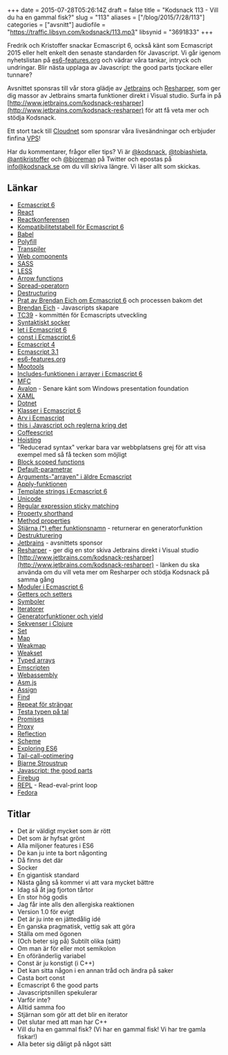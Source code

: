 +++
date = 2015-07-28T05:26:14Z
draft = false
title = "Kodsnack 113 - Vill du ha en gammal fisk?"
slug = "113"
aliases = ["/blog/2015/7/28/113"]
categories = ["avsnitt"]
audiofile = "https://traffic.libsyn.com/kodsnack/113.mp3"
libsynid = "3691833"
+++

Fredrik och Kristoffer snackar Ecmascript 6, också känt som Ecmascript 2015 eller helt enkelt den senaste standarden för Javascript. Vi går igenom nyhetslistan på [es6-features.org](http://es6-features.org) och vädrar våra tankar, intryck och undringar. Blir nästa upplaga av Javascript: the good parts tjockare eller tunnare?

Avsnittet sponsras till vår stora glädje av [Jetbrains](http://www.jetbrains.com) och [Resharper](http://www.jetbrains.com/kodsnack-resharper), som ger dig massor av Jetbrains smarta funktioner direkt i Visual studio. Surfa in på [http://www.jetbrains.com/kodsnack-resharper](http://www.jetbrains.com/kodsnack-resharper) för att få veta mer och stödja Kodsnack.

Ett stort tack till [Cloudnet](http://www.cloudnet.se) som sponsrar våra livesändningar och erbjuder finfina  [VPS](http://en.wikipedia.org/wiki/Virtual_private_server)!

Har du kommentarer, frågor eller tips? Vi är [@kodsnack](https://www.twitter.com/kodsnack), [@tobiashieta](https://www.twitter.com/tobiashieta), [@antikristoffer](https://www.twitter.com/antikristoffer) och [@bjoreman](https://www.twitter.com/bjoreman) på Twitter och epostas på [info@kodsnack.se](mailto:info@kodsnack.se) om du vill skriva längre. Vi läser allt som skickas.

## Länkar ##
* [Ecmascript 6](http://www.ecma-international.org/ecma-262/6.0/index.html)
* [React](http://facebook.github.io/react/)
* [Reactkonferensen](https://www.react-europe.org/2015.html)
* [Kompatibilitetstabell för Ecmascript 6](http://kangax.github.io/compat-table/es6/)
* [Babel](http://babeljs.io/)
* [Polyfill](https://en.wikipedia.org/wiki/Polyfill)
* [Transpiler](https://en.wikipedia.org/wiki/Source-to-source_compiler)
* [Web components](https://en.wikipedia.org/wiki/Web_Components)
* [SASS](http://sass-lang.com/)
* [LESS](http://lesscss.org/)
* [Arrow functions](https://developer.mozilla.org/en-US/docs/Web/JavaScript/Reference/Functions/Arrow_functions)
* [Spread-operatorn](https://developer.mozilla.org/en-US/docs/Web/JavaScript/Reference/Operators/Spread_operator)
* [Destructuring](https://developer.mozilla.org/en-US/docs/Web/JavaScript/Reference/Operators/Destructuring_assignment)
* [Prat av Brendan Eich om Ecmascript 6](https://www.youtube.com/watch?v=6AytbSdWBKg) och processen bakom det
* [Brendan Eich](https://en.wikipedia.org/wiki/Brendan_Eich) - Javascripts skapare
* [TC39](http://www.ecma-international.org/memento/TC39.htm) - kommittén för Ecmascripts utveckling
* [Syntaktiskt socker](https://en.wikipedia.org/wiki/Syntactic_sugar)
* [let i Ecmascript 6](https://developer.mozilla.org/en-US/docs/Web/JavaScript/Reference/Statements/let)
* [const i Ecmascript 6](https://developer.mozilla.org/en-US/docs/Web/JavaScript/Reference/Statements/const)
* [Ecmascript 4](http://www.ecmascript.org/es4/spec/overview.pdf)
* [Ecmascript 3.1](http://jaoo.dk/dl/jaoo-aarhus-2008/slides/PratapLakshman_ECMAScript31.pdf)
* [es6-features.org](http://es6-features.org)
* [Mootools](http://mootools.net/)
* [Includes-funktionen i arrayer i Ecmascript 6](https://developer.mozilla.org/en-US/docs/Web/JavaScript/Reference/Global_Objects/Array)
* [MFC](https://en.wikipedia.org/wiki/Microsoft_Foundation_Class_Library)
* [Avalon](https://en.wikipedia.org/wiki/Windows_Presentation_Foundation) - Senare känt som Windows presentation foundation
* [XAML](https://en.wikipedia.org/wiki/Extensible_Application_Markup_Language)
* [Dotnet](https://en.wikipedia.org/wiki/.NET_Framework)
* [Klasser i Ecmascript 6](https://developer.mozilla.org/en-US/docs/Web/JavaScript/Reference/Classes)
* [Arv i Ecmascript](http://www.sitepoint.com/understanding-ecmascript-6-class-inheritance/)
* [this i Javascript och reglerna kring det](https://developer.mozilla.org/en-US/docs/Web/JavaScript/Reference/Operators/this)
* [Coffeescript](https://en.wikipedia.org/wiki/CoffeeScript)
* [Hoisting](https://developer.mozilla.org/en-US/docs/Glossary/Hoisting)
* "Reducerad syntax" verkar bara var webbplatsens grej för att visa exempel med så få tecken som möjligt
* [Block scoped functions](http://www.2ality.com/2015/02/es6-scoping.html#function_declarations_and_class_declarations)
* [Default-parametrar](https://developer.mozilla.org/en-US/docs/Web/JavaScript/Reference/Functions/Default_parameters)
* [Arguments-"arrayen" i äldre Ecmascript](https://developer.mozilla.org/en-US/docs/Web/JavaScript/Reference/Functions/arguments)
* [Apply-funktionen](https://en.wikipedia.org/wiki/Apply)
* [Template strings i Ecmascript 6](https://developer.mozilla.org/en-US/docs/Web/JavaScript/Reference/template_strings)
* [Unicode](https://en.wikipedia.org/wiki/Unicode)
* [Regular expression sticky matching](https://developer.mozilla.org/en-US/docs/Web/JavaScript/Reference/Global_Objects/RegExp/sticky)
* [Property shorthand](https://egghead.io/lessons/ecmascript-6-shorthand-properties-in-es6)
* [Method properties](http://ariya.ofilabs.com/2013/03/es6-and-method-definitions.html)
* [Stjärna (*) efter funktionsnamn](https://developer.mozilla.org/en-US/docs/Web/JavaScript/Reference/Statements/function*) - returnerar en generatorfunktion
* [Destrukturering](https://developer.mozilla.org/en-US/docs/Web/JavaScript/Reference/Operators/Destructuring_assignment)
* [Jetbrains](http://www.jetbrains.com) - avsnittets sponsor
* [Resharper]((http://www.jetbrains.com/kodsnack-resharper)) - ger dig en stor skiva Jetbrains direkt i Visual studio
* [http://www.jetbrains.com/kodsnack-resharper](http://www.jetbrains.com/kodsnack-resharper) - länken du ska använda om du vill veta mer om Resharper och stödja Kodsnack på samma gång
* [Moduler i Ecmascript 6](http://eviltrout.com/2014/05/03/getting-started-with-es6.html)
* [Getters och setters](http://stackoverflow.com/questions/28222276/what-are-getters-and-setters-for-in-ecmascript-6-classes)
* [Symboler](https://developer.mozilla.org/en-US/docs/Web/JavaScript/Reference/Global_Objects/Symbol)
* [Iteratorer](https://developer.mozilla.org/en-US/docs/Web/JavaScript/Reference/Iteration_protocols)
* [Generatorfunktioner och yield](http://www.2ality.com/2015/03/es6-generators.html)
* [Sekvenser i Clojure](http://clojure.org/sequences)
* [Set](https://developer.mozilla.org/en-US/docs/Web/JavaScript/Reference/Global_Objects/Set)
* [Map](https://developer.mozilla.org/en-US/docs/Web/JavaScript/Reference/Global_Objects/Map)
* [Weakmap](https://developer.mozilla.org/en-US/docs/Web/JavaScript/Reference/Global_Objects/WeakMap)
* [Weakset](https://developer.mozilla.org/en-US/docs/Web/JavaScript/Reference/Global_Objects/WeakSet)
* [Typed arrays](https://developer.mozilla.org/en-US/docs/Web/JavaScript/Typed_arrays)
* [Emscripten](https://en.wikipedia.org/wiki/Emscripten)
* [Webassembly](https://www.w3.org/community/webassembly/)
* [Asm.js](http://asmjs.org/)
* [Assign](http://www.2ality.com/2014/01/object-assign.html)
* [Find](http://www.2ality.com/2014/05/es6-array-methods.html)
* [Repeat för strängar](http://www.2ality.com/2015/01/es6-strings.html)
* [Testa typen på tal](http://www.2ality.com/2015/04/numbers-math-es6.html)
* [Promises](https://developer.mozilla.org/en-US/docs/Web/JavaScript/Reference/Global_Objects/Promise)
* [Proxy](https://developer.mozilla.org/en-US/docs/Web/JavaScript/Reference/Global_Objects/Proxy)
* [Reflection](http://h3manth.com/new/blog/2015/es6-reflect-api/)
* [Scheme](https://en.wikipedia.org/wiki/Scheme_%28programming_language%29)
* [Exploring ES6](https://leanpub.com/exploring-es6/read)
* [Tail-call-optimering](http://duartes.org/gustavo/blog/post/tail-calls-optimization-es6/)
* [Bjarne Stroustrup](https://en.wikipedia.org/wiki/Bjarne_Stroustrup)
* [Javascript: the good parts](http://www.amazon.com/JavaScript-Good-Parts-Douglas-Crockford/dp/0596517742)
* [Firebug](http://getfirebug.com/)
* [REPL](https://en.wikipedia.org/wiki/Read%E2%80%93eval%E2%80%93print_loop) - Read-eval-print loop
* [Fedora](https://en.wikipedia.org/wiki/Fedora_%28operating_system%29)

## Titlar ##
* Det är väldigt mycket som är rött
* Det som är hyfsat grönt
* Alla miljoner features i ES6
* De kan ju inte ta bort någonting
* Då finns det där
* Socker
* En gigantisk standard
* Nästa gång så kommer vi att vara mycket bättre
* Idag så åt jag fjorton tårtor
* En stor hög godis
* Jag får inte alls den allergiska reaktionen
* Version 1.0 för evigt
* Det är ju inte en jättedålig idé
* En ganska pragmatisk, vettig sak att göra
* Ställa om med ögonen
* (Och beter sig på) Subtilt olika (sätt)
* Om man är för eller mot semikolon
* En oföränderlig variabel
* Const är ju konstigt (i C++)
* Det kan sitta någon i en annan tråd och ändra på saker
* Casta bort const
* Ecmascript 6 the good parts
* Javascriptsnillen spekulerar
* Varför inte?
* Alltid samma foo
* Stjärnan som gör att det blir en iterator
* Det slutar med att man har C++
* Vill du ha en gammal fisk? (Vi har en gammal fisk! Vi har tre gamla fiskar!)
* Alla beter sig dåligt på något sätt
